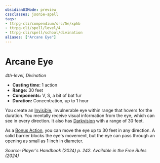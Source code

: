 ```yaml
---
obsidianUIMode: preview
cssclasses: json5e-spell
tags:
- ttrpg-cli/compendium/src/5e/xphb
- ttrpg-cli/spell/level/4
- ttrpg-cli/spell/school/divination
aliases: ["Arcane Eye"]
---
```

# Arcane Eye
*4th-level, Divination*  

- **Casting time:** 1 action
- **Range:** 30 feet
- **Components:** V, S, a bit of bat fur
- **Duration:** Concentration, up to 1 hour

You create an [Invisible](conditions.md#Invisible), invulnerable eye within range that hovers for the duration. You mentally receive visual information from the eye, which can see in every direction. It also has [Darkvision](senses.md#Darkvision) with a range of 30 feet.

As a [Bonus Action](bonus-action-xphb.md), you can move the eye up to 30 feet in any direction. A solid barrier blocks the eye's movement, but the eye can pass through an opening as small as 1 inch in diameter.

*Source: Player's Handbook (2024) p. 242. Available in the Free Rules (2024)*
